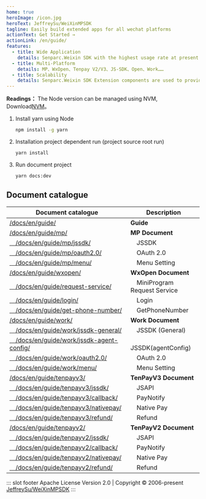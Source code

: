 ```yaml
---
home: true
heroImage: /icon.jpg
heroText: JeffreySu/WeiXinMPSDK
tagline: Easily build extended apps for all wechat platforms
actionText: Get Started →
actionLink: /en/guide/
features:
  - title: Wide Application
    details: Senparc.Weixin SDK with the highest usage rate at present.
  - title: Multi-Platform
    details: MP、WxOpen、Tenpay V2/V3、JS-SDK、Open、Work……
  - title: Scalability
    details: Senparc.Weixin SDK Extension components are used to provide a series of extension modules such as cache and WebSocket.
---
```


**Readings：** The Node version can be managed using NVM, Download[NVM](https://github.com/coreybutler/nvm-windows/releases)。

1. Install yarn using Node

   ``` bash
   npm install -g yarn
   ```

2. Installation project dependent run (project source root run)

   ``` bash
   yarn install
   ```

3. Run document project

   ``` bash
   yarn docs:dev
   ```

## Document catalogue

| Document catalogue                                                                        | Description                        |
| ----------------------------------------------------------------------------------------- | ---------------------------------- |
| [/docs/en/guide/](https://github.com/JeffreySu/WeiXinMPSDK/tree/master/docs/en/guide/)                                                        | **Guide**                          |
| [/docs/en/guide/mp/](https://github.com/JeffreySu/WeiXinMPSDK/tree/master/docs/en/guide/mp/install.md)                                        | **MP Document**                    |
| [&emsp;/docs/en/guide/mp/jssdk/](https://github.com/JeffreySu/WeiXinMPSDK/tree/master/docs/en/guide/mp/jssdk.md)                              | &emsp;JSSDK                        |
| [&emsp;/docs/en/guide/mp/oauth2.0/](https://github.com/JeffreySu/WeiXinMPSDK/tree/master/docs/en/guide/mp/oauth2.0.md)                        | &emsp;OAuth 2.0                    |
| [&emsp;/docs/en/guide/mp/menu/](https://github.com/JeffreySu/WeiXinMPSDK/tree/master/docs/en/guide/mp/menu.md)                                | &emsp;Menu Setting                 |
| [/docs/en/guide/wxopen/](https://github.com/JeffreySu/WeiXinMPSDK/tree/master/docs/en/guide/wxopen/install.md)                                | **WxOpen Document**                |
| [&emsp;/docs/en/guide/request-service/](https://github.com/JeffreySu/WeiXinMPSDK/tree/master/docs/en/guide/wxopen/request-service.md)         | &emsp;MiniProgram Request Service  |
| [&emsp;/docs/en/guide/login/](https://github.com/JeffreySu/WeiXinMPSDK/tree/master/docs/en/guide/wxopen/login.md)                             | &emsp;Login                        |
| [&emsp;/docs/en/guide/get-phone-number/](https://github.com/JeffreySu/WeiXinMPSDK/tree/master/docs/en/guide/wxopen/get-phone-number.md)       | &emsp;GetPhoneNumber               |
| [/docs/en/guide/work/](https://github.com/JeffreySu/WeiXinMPSDK/tree/master/docs/en/guide/work/install.md)                                    | **Work Document**                  |
| [&emsp;/docs/en/guide/work/jssdk-general/](https://github.com/JeffreySu/WeiXinMPSDK/tree/master/docs/en/guide/work/jssdk-general.md)          | &emsp;JSSDK (General)              |
| [&emsp;/docs/en/guide/work/jssdk-agent-config/](https://github.com/JeffreySu/WeiXinMPSDK/tree/master/docs/en/guide/work/jssdk-agent-config.md)| &emsp;JSSDK(agentConfig)           |
| [&emsp;/docs/en/guide/work/oauth2.0/](https://github.com/JeffreySu/WeiXinMPSDK/tree/master/docs/en/guide/work/oauth2.0.md)                    | &emsp;OAuth 2.0                    |
| [&emsp;/docs/en/guide/work/menu/](https://github.com/JeffreySu/WeiXinMPSDK/tree/master/docs/en/guide/work/menu.md)                            | &emsp;Menu Setting                 |
| [/docs/en/guide/tenpayv3/](https://github.com/JeffreySu/WeiXinMPSDK/tree/master/docs/en/guide/tenpayv3/install.md)                            | **TenPayV3 Document**              |
| [&emsp;/docs/en/guide/tenpayv3/jssdk/](https://github.com/JeffreySu/WeiXinMPSDK/tree/master/docs/en/guide/tenpayv3/jssdk.md)                  | &emsp;JSAPI                        |
| [&emsp;/docs/en/guide/tenpayv3/callback/](https://github.com/JeffreySu/WeiXinMPSDK/tree/master/docs/en/guide/tenpayv3/callback.md)            | &emsp;PayNotify                    |
| [&emsp;/docs/en/guide/tenpayv3/nativepay/](https://github.com/JeffreySu/WeiXinMPSDK/tree/master/docs/en/guide/tenpayv3/nativepay.md)          | &emsp;Native Pay                   |
| [&emsp;/docs/en/guide/tenpayv3/refund/](https://github.com/JeffreySu/WeiXinMPSDK/tree/master/docs/en/guide/tenpayv3/refund.md)                | &emsp;Refund                       |
| [/docs/en/guide/tenpayv2/](https://github.com/JeffreySu/WeiXinMPSDK/tree/master/docs/en/guide/tenpayv2/install.md)                            | **TenPayV2 Document**              |
| [&emsp;/docs/en/guide/tenpayv2/jssdk/](https://github.com/JeffreySu/WeiXinMPSDK/tree/master/docs/en/guide/tenpayv2/jssdk.md)                  | &emsp;JSAPI                        |
| [&emsp;/docs/en/guide/tenpayv2/callback/](https://github.com/JeffreySu/WeiXinMPSDK/tree/master/docs/en/guide/tenpayv2/callback.md)            | &emsp;PayNotify                    |
| [&emsp;/docs/en/guide/tenpayv2/nativepay/](https://github.com/JeffreySu/WeiXinMPSDK/tree/master/docs/en/guide/tenpayv2/nativepay.md)          | &emsp;Native Pay                   |
| [&emsp;/docs/en/guide/tenpayv2/refund/](https://github.com/JeffreySu/WeiXinMPSDK/tree/master/docs/en/guide/tenpayv2/refund.md)                | &emsp;Refund                       |

::: slot footer
Apache License Version 2.0 | Copyright © 2006-present [JeffreySu/WeiXinMPSDK](https://github.com/JeffreySu/WeiXinMPSDK)
:::
